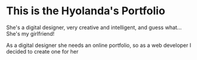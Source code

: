 # This is the Hyolanda's Portfolio

She's a digital designer, very creative and intelligent, and guess what... She's my girlfriend!

As a digital designer she needs an online portfolio, so as a web developer I decided to create one for her
